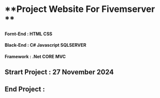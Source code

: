 #   **Project Website For Fivemserver **
####  Fornt-End : HTML CSS
####  Black-End : C# Javascript SQLSERVER 
####  Framework : .Net  CORE MVC
##    Strart Project : 27 November 2024
##    End Project    :
